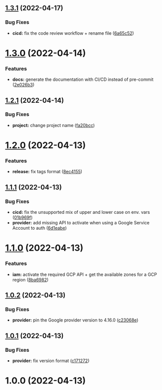 ## [1.3.1](https://github.com/timoa/terraform-module-gcp-example/compare/v1.3.0...v1.3.1) (2022-04-17)


### Bug Fixes

* **cicd:** fix the code review workflow + rename file ([6a65c52](https://github.com/timoa/terraform-module-gcp-example/commit/6a65c52758e42412fbeb0cf074968c744d1bf027))

# [1.3.0](https://github.com/timoa/terraform-module-gcp-example/compare/v1.2.1...v1.3.0) (2022-04-14)


### Features

* **docs:** generate the documentation with CI/CD instead of pre-commit ([2e026b3](https://github.com/timoa/terraform-module-gcp-example/commit/2e026b340c06d05f046b2f3874687e43c63bf4e0))

## [1.2.1](https://github.com/timoa/terraform-module-gcp-example/compare/v1.2.0...v1.2.1) (2022-04-14)


### Bug Fixes

* **project:** change project name ([fa20bcc](https://github.com/timoa/terraform-module-gcp-example/commit/fa20bcc660ad7f87f3565e9aa0a431fc98f9758d))

# [1.2.0](https://github.com/timoa/terraform-module-gcp-example/compare/v1.1.1...v1.2.0) (2022-04-13)


### Features

* **release:** fix tags format ([8ec4155](https://github.com/timoa/terraform-module-gcp-example/commit/8ec41550f83de776296d13b4bed3323a64ca4c56))

## [1.1.1](https://github.com/timoa/terraform-module-gcp-example/compare/v1.1.0...v1.1.1) (2022-04-13)


### Bug Fixes

* **cicd:** fix the unsupported mix of upper and lower case on env. vars ([01b969f](https://github.com/timoa/terraform-module-gcp-example/commit/01b969f039503b5159fd1bf1e3368b069931e38f))
* **provider:** add missing API to activate when using a Google Service Account to auth ([6d1eabe](https://github.com/timoa/terraform-module-gcp-example/commit/6d1eabe13e316383bfcd397f4350c399deb58c1e))

# [1.1.0](https://github.com/timoa/terraform-module-gcp-example/compare/v1.0.2...v1.1.0) (2022-04-13)


### Features

* **iam:** activate the required GCP API + get the available zones for a GCP region ([8ba6982](https://github.com/timoa/terraform-module-gcp-example/commit/8ba69823673f3344b725114248996203575d905a))

## [1.0.2](https://github.com/timoa/terraform-module-gcp-example/compare/v1.0.1...v1.0.2) (2022-04-13)


### Bug Fixes

* **provider:** pin the Google provider version to 4.16.0 ([c23068e](https://github.com/timoa/terraform-module-gcp-example/commit/c23068e25189bc145c7823762d8f48a07dd550b6))

## [1.0.1](https://github.com/timoa/terraform-module-gcp-example/compare/v1.0.0...v1.0.1) (2022-04-13)


### Bug Fixes

* **provider:** fix version format ([c171272](https://github.com/timoa/terraform-module-gcp-example/commit/c1712727b2407b4ee45143dfbf43c487ea1e34c0))

# 1.0.0 (2022-04-13)
